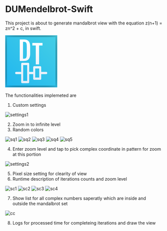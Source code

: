 # DUMendelbrot-Swift
This project is about to generate mandalbrot view with the equation z(n+1) = zn^2 + c, in swift.

![Screenshot](https://github.com/Dhaval1094/DTScrollableTabbar-Swift/blob/master/Screenshots/Logo/icon_logo.png)

The functionalities implemeted are 

1. Custom settings

![settings1](https://github.com/Dhaval1094/DUMendelbrot-Swift/blob/master/Images/Settings1.png)

2. Zoom in to infinite level
3. Random colors

![sq1](https://github.com/Dhaval1094/DUMendelbrot-Swift/blob/master/Images/sq1.png)
![sq2](https://github.com/Dhaval1094/DUMendelbrot-Swift/blob/master/Images/sq2.png)
![sq3](https://github.com/Dhaval1094/DUMendelbrot-Swift/blob/master/Images/sq3.png)
![sq4](https://github.com/Dhaval1094/DUMendelbrot-Swift/blob/master/Images/sq4.png)
![sq5](https://github.com/Dhaval1094/DUMendelbrot-Swift/blob/master/Images/sq5.png)

4. Enter zoom level and tap to pick complex coordinate in pattern for zoom at this portion

![settings2](https://github.com/Dhaval1094/DUMendelbrot-Swift/blob/master/Images/Settings2.png)

5. Pixel size setting for clearity of view
6. Runtime description of iterations counts and zoom level 

![sc1](https://github.com/Dhaval1094/DUMendelbrot-Swift/blob/master/Images/sc1.png)
![sc2](https://github.com/Dhaval1094/DUMendelbrot-Swift/blob/master/Images/sc2.png)
![sc3](https://github.com/Dhaval1094/DUMendelbrot-Swift/blob/master/Images/sc3.png)
![sc4](https://github.com/Dhaval1094/DUMendelbrot-Swift/blob/master/Images/sc4.png)

7. Show list for all complex numbers saperatly which are inside and outside the mandalbrot set

![cc](https://github.com/Dhaval1094/DUMendelbrot-Swift/blob/master/Images/cc.png)

8. Logs for processed time for completeing iterations and draw the view 





